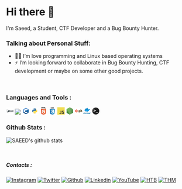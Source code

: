 # Hi there 👋

I'm Saeed, a Student, CTF Developer and a Bug Bounty Hunter.

### Talking about Personal Stuff:

- 👨‍💻 I’m love programming and Linux based operating systems
- ⚡ I’m looking forward to collaborate in Bug Bounty Hunting, CTF development or maybe on some other good projects.

<br>

### Languages and Tools :

<code><img height="20" src="https://raw.githubusercontent.com/github/explore/80688e429a7d4ef2fca1e82350fe8e3517d3494d/topics/bash/bash.png"></code>
<code><img height="20" src="https://i1.wp.com/golangdojo.com/wp-content/uploads/2021/02/Golang-Dojo-Subscribe-Horizontal.png?fit=1920%2C1080&ssl=1"></code>
<code><img height="20" src="https://raw.githubusercontent.com/github/explore/80688e429a7d4ef2fca1e82350fe8e3517d3494d/topics/c/c.png"></code>
<code><img height="20" src="https://raw.githubusercontent.com/github/explore/80688e429a7d4ef2fca1e82350fe8e3517d3494d/topics/python/python.png"></code>
<code><img height="20" src="https://raw.githubusercontent.com/github/explore/80688e429a7d4ef2fca1e82350fe8e3517d3494d/topics/html/html.png"></code>
<code><img height="20" src="https://raw.githubusercontent.com/github/explore/80688e429a7d4ef2fca1e82350fe8e3517d3494d/topics/css/css.png"></code>
<code><img height="20" src="https://raw.githubusercontent.com/github/explore/80688e429a7d4ef2fca1e82350fe8e3517d3494d/topics/javascript/javascript.png"></code>
<code><img height="20" src="https://raw.githubusercontent.com/github/explore/80688e429a7d4ef2fca1e82350fe8e3517d3494d/topics/nodejs/nodejs.png"></code>
<code><img height="20" src="https://raw.githubusercontent.com/github/explore/80688e429a7d4ef2fca1e82350fe8e3517d3494d/topics/git/git.png"></code>
<code><img height="20" src="https://raw.githubusercontent.com/github/explore/80688e429a7d4ef2fca1e82350fe8e3517d3494d/topics/docker/docker.png"></code>
<code><img height="20" src="https://raw.githubusercontent.com/github/explore/80688e429a7d4ef2fca1e82350fe8e3517d3494d/topics/terminal/terminal.png"></code>


### Github Stats :

![SAEED's github stats](https://github-readme-stats.vercel.app/api?username=zerodayrat&show_icons=true&hide_border=true)
<!--<img width="205px" src="https://github-readme-stats.vercel.app/api/top-langs/?username=zerodayrat&hide=css,shell">-->

</samp><br>
##### Contacts :
[![Instagram](https://img.shields.io/badge/-Instagram-bc2a8d?style=flat&logo=Instagram&logoColor=white)](https://instagram.com/zerodayrat)
[![Twitter](https://img.shields.io/badge/-Twitter-00acee?style=flat&logo=Twitter&logoColor=white)](https://twitter.com/zerodayrat)
[![Github](https://img.shields.io/badge/-Github-000000?style=flat&logo=Github&logoColor=white)](https://github.com/zerodayrat)
[![Linkedin](https://img.shields.io/badge/-LinkedIn-0e76a8?style=flat&logo=Linkedin&logoColor=white)](https://linkedin.com/in/zerodayrat)
[![YouTube](https://img.shields.io/badge/-YouTube-FC2503?style=flat&logo=YouTube&logoColor=white)](https://www.youtube.com/channel/UC5-rod7DAnKByoZmFjNZ4vg)
[![HTB](https://img.shields.io/badge/-HackTheBox-000000?style=flat&logo=codesandbox&logoColor=9FEF00)](https://app.hackthebox.eu/profile/9082)
[![THM](https://img.shields.io/badge/-TryHackMe-gray?style=flat&logo=icloud&logoColor=white)](https://tryhackme.com/p/FangX)
